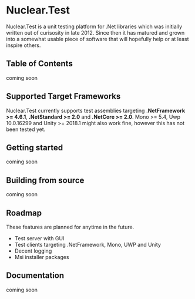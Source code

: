 
# Nuclear.Test
Nuclear.Test is a unit testing platform for .Net libraries which was initially written out of curisosity in late 2012.
Since then it has matured and grown into a somewhat usable piece of software that will hopefully help or at least inspire others.

## Table of Contents
coming soon

## Supported Target Frameworks
Nuclear.Test currently supports test assemblies targeting **.NetFramework >= 4.6.1**, **.NetStandard >= 2.0** and **.NetCore >= 2.0**. Mono >= 5.4, Uwp 10.0.16299 and Unity >= 2018.1 might also work fine, however this has not been tested yet.

## Getting started
coming soon

## Building from source
coming soon

## Roadmap
These features are planned for anytime in the future.

 - Test server with GUI
 - Test clients targeting .NetFramework, Mono, UWP and Unity
 - Decent logging
 - Msi installer packages

## Documentation
coming soon


